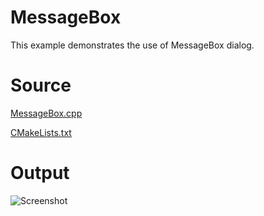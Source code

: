 # MessageBox

This example demonstrates the use of MessageBox dialog.

# Source

[MessageBox.cpp](MessageBox.cpp)

[CMakeLists.txt](CMakeLists.txt)

# Output

![Screenshot](../../../docs/Pictures/MessageBox.png)
